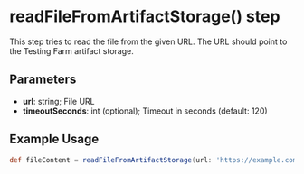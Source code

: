# readFileFromArtifactStorage() step

This step tries to read the file from the given URL. The URL should point to the Testing Farm artifact storage.

## Parameters

* **url**: string; File URL
* **timeoutSeconds**: int (optional); Timeout in seconds (default: 120)

## Example Usage

```groovy
def fileContent = readFileFromArtifactStorage(url: 'https://example.com/file.xml', timeoutSeconds: 60)
```
